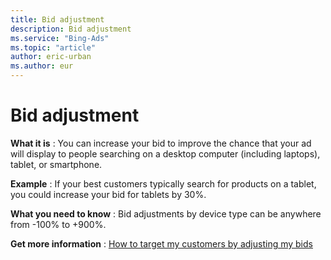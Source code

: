 ```yaml
---
title: Bid adjustment
description: Bid adjustment
ms.service: "Bing-Ads"
ms.topic: "article"
author: eric-urban
ms.author: eur
---
```


# Bid adjustment

**What it is** : You can increase your        bid to improve the chance that your ad will display to people searching on a desktop computer (including laptops), tablet, or smartphone.

**Example** : If your best customers typically search for products on a tablet, you could increase your bid for tablets by 30%.

**What you need to know** : Bid adjustments by device type can be anywhere from -100% to +900%.

**Get more information** : [How to target my customers by adjusting my bids](../hlp_BA_CONC_AboutAdvancedBidding.md)


